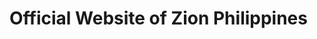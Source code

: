 # Official Website of Zion Philippines

<!-- # gatsby-starter-basic-bootstrap

This is a basic starter for [GatsbyJS](https://www.gatsbyjs.org/), featuring [react-bootstrap](https://react-bootstrap.github.io/) and little else.

![image](https://user-images.githubusercontent.com/390829/78502561-ba3dc500-772f-11ea-9cf7-6c71421883fc.png)

## 🚀 Quick start

```
$ gatsby new my-project https://github.com/mik3y/gatsby-starter-basic-bootstrap
$ cd my-project
$ gatsby develop
```

## What's included

This starter is based on [gatsby-starter-default](https://github.com/gatsbyjs/gatsby-starter-default), and modified to include:

* [bootstrap@4](https://www.npmjs.com/package/bootstrap)
* [react-bootstrap@1](https://www.npmjs.com/package/bootstrap)
* [bootswatch@4](https://www.npmjs.com/package/bootswatch) (optional)

## Using themes (optional)

You easily use a theme from [Bootswatch](https://www.bootswatch.com) by uncommenting a few lines in `layout.scss`

Example:

```
@import "~bootswatch/dist/superhero/variables";
@import "~bootstrap/scss/bootstrap";
@import "~bootswatch/dist/superhero/bootswatch";
```

Result:

![image](https://user-images.githubusercontent.com/390829/78502699-5c5dad00-7730-11ea-82f1-d19e6f86b9fc.png) -->

